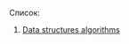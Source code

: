 Список:

1) [Data structures algorithms](https://dev.to/iuliagroza/complete-introduction-to-the-30-most-essential-data-structures-algorithms-43kd)

